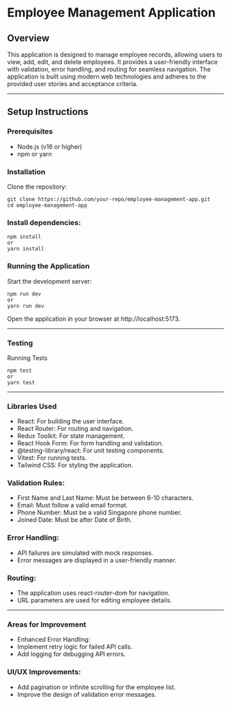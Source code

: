 # Employee Management Application

## Overview
This application is designed to manage employee records, allowing users to view, add, edit, and delete employees. It provides a user-friendly interface with validation, error handling, and routing for seamless navigation. The application is built using modern web technologies and adheres to the provided user stories and acceptance criteria.

---

## Setup Instructions

### Prerequisites
- Node.js (v16 or higher)
- npm or yarn

### Installation
Clone the repository:

```
git clone https://github.com/your-repo/employee-management-app.git
cd employee-management-app
```

### Install dependencies:


```
npm install
or
yarn install
```


### Running the Application
Start the development server:
```
npm run dev
or
yarn run dev
```
Open the application in your browser at http://localhost:5173.

---

### Testing
Running Tests
```
npm test
or
yarn test
```
---
### Libraries Used
- React: For building the user interface.
- React Router: For routing and navigation.
- Redux Toolkit: For state management.
- React Hook Form: For form handling and validation.
- @testing-library/react: For unit testing components.
- Vitest: For running tests.
- Tailwind CSS: For styling the application.

### Validation Rules:
- First Name and Last Name: Must be between 6-10 characters.
- Email: Must follow a valid email format.
- Phone Number: Must be a valid Singapore phone number.
- Joined Date: Must be after Date of Birth.

### Error Handling:
- API failures are simulated with mock responses.
- Error messages are displayed in a user-friendly manner.

### Routing:
- The application uses react-router-dom for navigation.
- URL parameters are used for editing employee details.
---
### Areas for Improvement
- Enhanced Error Handling:
- Implement retry logic for failed API calls.
- Add logging for debugging API errors.

### UI/UX Improvements:
- Add pagination or infinite scrolling for the employee list.
- Improve the design of validation error messages.

